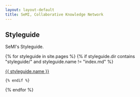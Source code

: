 ```yaml
---
layout: layout-default
title: SeMI, Collaborative Knowledge Network
---
```


<article>
	
<h1>Styleguide</h1>

<p>
    SeMI's Styleguide.
</p>


{% for styleguide in site.pages %}
    {% if styleguide.dir contains "styleguide/" and styleguide.name != "index.md" %}

<section><a href="{{ styleguide.url }}">{{ styleguide.name }}</a></section>

    {% endif %}
{% endfor %}

</article>